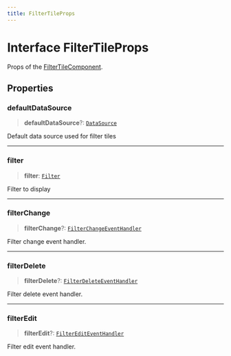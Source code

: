 ```yaml
---
title: FilterTileProps
---
```


# Interface FilterTileProps

Props of the [FilterTileComponent](../filter-tiles/class.FilterTileComponent.md).

## Properties

### defaultDataSource

> **defaultDataSource**?: [`DataSource`](../../sdk-data/type-aliases/type-alias.DataSource.md)

Default data source used for filter tiles

***

### filter

> **filter**: [`Filter`](../../sdk-data/interfaces/interface.Filter.md)

Filter to display

***

### filterChange

> **filterChange**?: [`FilterChangeEventHandler`](../type-aliases/type-alias.FilterChangeEventHandler.md)

Filter change event handler.

***

### filterDelete

> **filterDelete**?: [`FilterDeleteEventHandler`](../type-aliases/type-alias.FilterDeleteEventHandler.md)

Filter delete event handler.

***

### filterEdit

> **filterEdit**?: [`FilterEditEventHandler`](../type-aliases/type-alias.FilterEditEventHandler.md)

Filter edit event handler.
